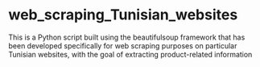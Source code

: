 # web_scraping_Tunisian_websites
This is a Python script built using the beautifulsoup framework that has been developed specifically for web scraping purposes on particular Tunisian websites, with the goal of extracting product-related information
